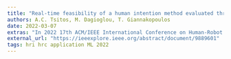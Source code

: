 ```yaml
---
title: "Real-time feasibility of a human intention method evaluated through a competitive human-robot reaching game "
authors: A.C. Tsitos, M. Dagioglou, T. Giannakopoulos
date: 2022-03-07
extras: "In 2022 17th ACM/IEEE International Conference on Human-Robot Interaction (HRI) (pp. 1080-1084). IEEE. "
external_url: "https://ieeexplore.ieee.org/abstract/document/9889601"
tags: hri hrc application ML 2022
---
```

